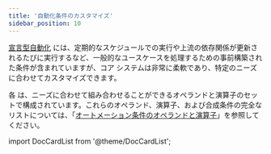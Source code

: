 ```yaml
---
title: '自動化条件のカスタマイズ'
sidebar_position: 10
---
```


[宣言型自動化](/guides/automate/declarative-automation/) には、定期的なスケジュールでの実行や上流の依存関係が更新されるたびに実行するなど、一般的なユースケースを処理するための事前構築された条件が含まれていますが、コア システムは非常に柔軟であり、特定のニーズに合わせてカスタマイズできます。

各 <PyObject section="assets" module="dagster" object="AutomationCondition" /> は、ニーズに合わせて組み合わせることができるオペランドと演算子のセットで構成されています。これらのオペランド、演算子、および合成条件の完全なリストについては、「[オートメーション条件のオペランドと演算子](/guides/automate/declarative-automation/customizing-automation-conditions/automation-condition-operands-and-operators)」を参照してください。

import DocCardList from '@theme/DocCardList';

<DocCardList />
